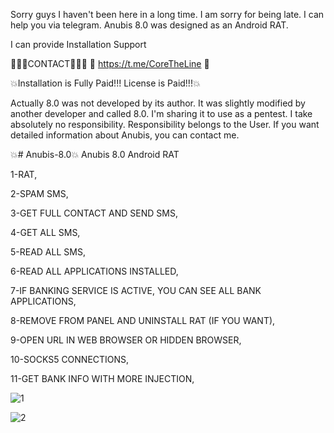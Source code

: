 Sorry guys I haven't been here in a long time. I am sorry for being late.
I can help you via telegram.
Anubis 8.0 was designed as an Android RAT.

I can provide Installation Support

👨‍👨‍👦‍CONTACT👨‍👨‍👦‍ 🤖 https://t.me/CoreTheLine 🤖

💥Installation is Fully Paid!!! License is Paid!!!💥

Actually 8.0 was not developed by its author.
It was slightly modified by another developer and called 8.0.
I'm sharing it to use as a pentest.
I take absolutely no responsibility.
Responsibility belongs to the User.
If you want detailed information about Anubis, you can contact me.


💥# Anubis-8.0💥
Anubis 8.0 Android RAT

1-RAT,

2-SPAM SMS,

3-GET FULL CONTACT AND SEND SMS,

4-GET ALL SMS,

5-READ ALL SMS,

6-READ ALL APPLICATIONS INSTALLED,

7-IF BANKING SERVICE IS ACTIVE, YOU CAN SEE ALL BANK APPLICATIONS,

8-REMOVE FROM PANEL AND UNINSTALL RAT (IF YOU WANT),

9-OPEN URL IN WEB BROWSER OR HIDDEN BROWSER,

10-SOCKS5 CONNECTIONS,

11-GET BANK INFO WITH MORE INJECTION,


![1](https://user-images.githubusercontent.com/92768020/194461219-32bfe473-9d6c-4722-a0ec-f2032ea16489.png)

![2](https://user-images.githubusercontent.com/92768020/194461229-942bfe28-11c7-43d2-9103-a7ba87e74909.png)
